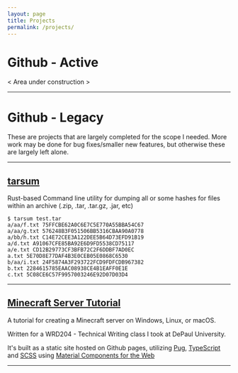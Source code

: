 ```yaml
---
layout: page
title: Projects
permalink: /projects/
---
```


# Github - Active

< Area under construction >


---

# Github - Legacy

These are projects that are largely completed for the scope I needed. More work may be done for bug fixes/smaller new features, but otherwise these are largely left alone.

---

## [tarsum](https://github.com/chrismooredev/tarsum)

Rust-based Command line utility for dumping all or some hashes for files within an archive (.zip, .tar, .tar.gz, .jar, etc)

```
$ tarsum test.tar
a/aa/f.txt 75FFCBE62A0C6E7C5E770A55BBA54C67
a/aa/g.txt 576248B3F051506BB5316CBAA90A0778
a/bb/h.txt C14E72CEE3A122DEE5B64D73EFD91B19
a/d.txt A91067CFE85BA92E6D9FD5538CD75117
a/e.txt CD12B29773CF3BFB72C2F6DDBF7AD0EC
a.txt 5E70D8E77DAF4B3E0CEB05E0868C6530
b/aa/i.txt 24F5874A3F293722FCD9FDFCDB967382
b.txt 2284615785EAAC08938CE4B1EAFF0E1E
c.txt 5C08CE6C57F9957003246E92D07D03D4
```

---

## [Minecraft Server Tutorial](https://chrismooredev.github.io/wrd204-mctutorial)

A tutorial for creating a Minecraft server on Windows, Linux, or macOS.

Written for a WRD204 - Technical Writing class I took at DePaul University.

It's built as a static site hosted on Github pages, utilizing [Pug](https://pugjs.org/), [TypeScript](https://www.typescriptlang.org/) and [SCSS](https://sass-lang.com/) using [Material Components for the Web](https://github.com/material-components/material-components-web)

---
